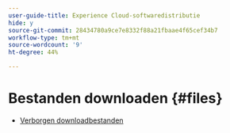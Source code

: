 ```yaml
---
user-guide-title: Experience Cloud-softwaredistributie
hide: y
source-git-commit: 28434780a9ce7e8332f88a21fbaae4f65cef34b7
workflow-type: tm+mt
source-wordcount: '9'
ht-degree: 44%

---
```



# Bestanden downloaden {#files}

+ [Verborgen downloadbestanden](downloads.md)
